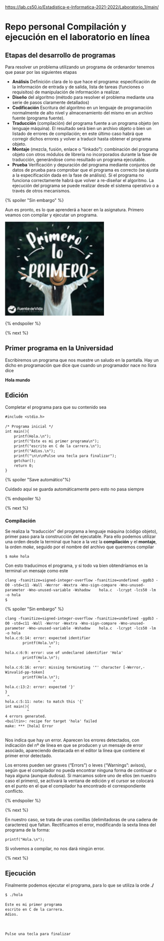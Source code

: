 https://lab.cs50.io/Estadistica-e-Informatica-2021-2022/Laboratorio_1/main/


# Repo personal Compilación y ejecución en el laboratorio en línea

## Etapas del desarrollo de programas

Para resolver un problema utilizando un programa de ordenardor tenemos que pasar por las siguientes etapas

- **Análisis** Definición clara de lo que hace el programa: especificación de la información de entrada y de salida, lista de tareas (funciones o requisitos) de manipulación de información a realizar.
- **Diseño**  del algoritmo (método para resolver el problema mediante una serie de pasos claramente detallados)
- **Codificación** Escritura del algoritmo en un lenguaje de programación normalmente de alto nivel y almacenamiento del mismo en un archivo fuente (programa fuente).
- **Traducción** (compilación) del programa fuente a un programa objeto (en lenguaje máquina). El resultado será bien un archivo objeto o bien un listado de errores de compilación; en este último caso habrá que corregir dichos errores y volver a traducir hasta obtener el programa objeto.
- **Montaje** (mezcla, fusión, enlace o “linkado”): combinación del programa objeto con otros módulos de librería no incorporados durante la fase de traducción, generándose como resultado un programa ejecutable.
- **Prueba** Verificación y depuración del programa mediante conjuntos de datos de prueba para comprobar que el programa es correcto (se ajusta a la especificación dada en la fase de análisis). Si el programa no funciona correctamente habrá que volver a re-diseñar el algoritmo. La ejecución del programa se puede realizar desde el sistema operativo o a través de otros mecanismos.

{% spoiler "Sin embargo" %}

Aun es pronto, es lo que aprenderá a hacer en la asignatura.
Primero veamos con compilar y ejecutar un programa.

![primero aprendamos a comer antes de ser cocineros](ppio.png)



{% endspoiler %}


{% next %}


## Primer programa en la Universidad


Escribiremos un programa que nos muestre un saludo en la pantalla. Hay un dicho en programación que dice que cuando un programador nace no llora dice 

**Hola mundo**


## Edición

Completar el programa para que su contenido sea

```
#include <stdio.h>

/* Programa inicial */
int main(){
	printf(Hola.\n");
	printf("Este es mi primer programa\n");
	printf("escrito en C de la carrera.\n");
	printf("Adios.\n");
	printf("\n\n\nPulse una tecla para finalizar");
	getchar();
	return 0;
}
```

{% spoiler "Save automático"%}

Cuidado aquí se guarda automáticamente pero esto no pasa siempre

{% endspoiler %}


{% next %}

### Compilación 
	
Se realiza la “traducción” del programa a lenguaje máquina (código objeto), primer paso para la construcción del ejecutable. Para ello podemos utilizar
una orden desde la terminal que hace a la vez la **compilación** y el **montaje**, la orden *make*, seguido por el nombre del archivo que queremos compilar

```
$ make hola
```

Con esto traducimos el programa,  y si todo va bien obtendríamos en la terminal un mensaje como este
```
clang -fsanitize=signed-integer-overflow -fsanitize=undefined -ggdb3 -O0 -std=c11 -Wall -Werror -Wextra -Wno-sign-compare -Wno-unused-parameter -Wno-unused-variable -Wshadow    hola.c  -lcrypt -lcs50 -lm -o hola
$
```

{% spoiler "Sin embargo" %}


```
clang -fsanitize=signed-integer-overflow -fsanitize=undefined -ggdb3 -O0 -std=c11 -Wall -Werror -Wextra -Wno-sign-compare -Wno-unused-parameter -Wno-unused-variable -Wshadow    hola.c  -lcrypt -lcs50 -lm -o hola
hola.c:6:14: error: expected identifier
        printf(Hola.\n");
                    ^
hola.c:6:9: error: use of undeclared identifier 'Hola'
        printf(Hola.\n");
               ^
hola.c:6:16: error: missing terminating '"' character [-Werror,-Winvalid-pp-token]
        printf(Hola.\n");
                      ^
hola.c:13:2: error: expected '}'
}
 ^
hola.c:5:11: note: to match this '{'
int main(){
          ^
4 errors generated.
<builtin>: recipe for target 'hola' failed
make: *** [hola] Error 
	
```

Nos indica que hay un error. Aparecen los errores detectados, con indicación del nº de línea en que se producen y un mensaje de error asociado, apareciendo destacada en el editor la línea que contiene el primer error detectado.


Los errores pueden ser graves (“Errors”) o leves (“Warnings”: avisos), según que el compilador no pueda encontrar ninguna forma de continuar o haya alguna (aunque dudosa). Si marcamos sobre uno de ellos (en nuestro caso el primero), se activará la ventana de edición y el cursor se colocará en el punto en el que el compilador ha encontrado el correspondiente conflicto.



{% endspoiler %}


{% next %}
	

En nuestro caso, se trata de unas comillas (delimitadoras de una cadena de caracteres) que faltan. Rectificamos el error, modificando la sexta línea del programa de la forma:

```
printf("Hola.\n");
```

Si volvemos a compilar, no nos dará ningún error.


{% next %}


## Ejecución

Finalmente podemos ejecutar el programa, para lo que se utiliza la orde **./**

```
$ ./hola

Este es mi primer programa
escrito en C de la carrera.
Adios.



Pulse una tecla para finalizar
```



